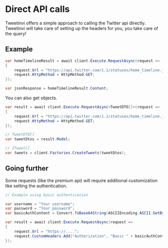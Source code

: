 # Direct API calls

Tweetinvi offers a simple approach to calling the Twitter api directly.\
Tweetinvi will take care of setting up the headers for you, you take care of the query!

## Example

``` c#
var homeTimelineResult = await client.Execute.RequestAsync(request =>
{
    request.Url = "https://api.twitter.com/1.1/statuses/home_timeline.json";
    request.HttpMethod = HttpMethod.GET;
});

var jsonResponse = homeTimelineResult.Content;
```

You can also get objects.

``` c#
var result = await client.Execute.RequestAsync<TweetDTO[]>(request =>
{
    request.Url = "https://api.twitter.com/1.1/statuses/home_timeline.json";
    request.HttpMethod = HttpMethod.GET;
});

// TweetDTO[]
var tweetDtos = result.Model;

// ITweet[]
var tweets = client.Factories.CreateTweets(tweetDtos);
```

## Going further

Some requests (like the premium api) will require additional customization like setting the authentication.

``` c#
// Example using basic authentication

var username = "Your username";
var password = "Your password";
var basicAuthContent = Convert.ToBase64String(ASCIIEncoding.ASCII.GetBytes(username + ":" + password));

var result = await client.Execute.RequestAsync(request =>
{
    request.Url = "https://....";
    request.CustomHeaders.Add("Authorization", "Basic " + basicAuthContent);
});
```